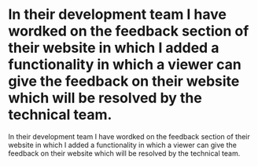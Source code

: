 # In their development team I have wordked on the feedback section of their website in which I added a functionality in which a viewer can give the feedback on their website which will be resolved by the technical team.

In their development team I have wordked on the feedback section of their website in which I added a functionality in which a viewer can give the feedback on their website which will be resolved by the technical team.
